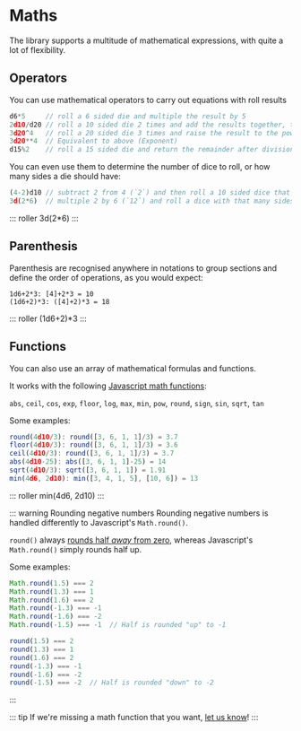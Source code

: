 # Maths

The library supports a multitude of mathematical expressions, with quite a lot of flexibility.


## Operators

You can use mathematical operators to carry out equations with roll results

```javascript
d6*5     // roll a 6 sided die and multiple the result by 5
2d10/d20 // roll a 10 sided die 2 times and add the results together, then roll a 20 sided dice and divide the two totals
3d20^4   // roll a 20 sided die 3 times and raise the result to the power of 4 (Exponent)
3d20**4  // Equivalent to above (Exponent)
d15%2    // roll a 15 sided die and return the remainder after division (Modulus)
```

You can even use them to determine the number of dice to roll, or how many sides a die should have:

```javascript
(4-2)d10 // subtract 2 from 4 (`2`) and then roll a 10 sided dice that many times
3d(2*6)  // multiple 2 by 6 (`12`) and roll a dice with that many sides 3 times
```

::: roller 3d(2*6) :::

## Parenthesis

Parenthesis are recognised anywhere in notations to group sections and define the order of operations, as you would expect:

```javascript{2}
1d6+2*3: [4]+2*3 = 10
(1d6+2)*3: ([4]+2)*3 = 18
```

::: roller (1d6+2)*3 :::


## Functions

You can also use an array of mathematical formulas and functions.

It works with the following [Javascript math functions](https://developer.mozilla.org/en-US/docs/Web/JavaScript/Reference/Global_Objects/Math#Static_methods):

`abs`, `ceil`, `cos`, `exp`, `floor`, `log`, `max`, `min`, `pow`, `round`, `sign`, `sin`, `sqrt`, `tan`

Some examples:

```javascript
round(4d10/3): round([3, 6, 1, 1]/3) = 3.7
floor(4d10/3): round([3, 6, 1, 1]/3) = 3.6
ceil(4d10/3): round([3, 6, 1, 1]/3) = 3.7
abs(4d10-25): abs([3, 6, 1, 1]-25) = 14
sqrt(4d10/3): sqrt([3, 6, 1, 1]) = 1.91
min(4d6, 2d10): min([3, 4, 1, 5], [10, 6]) = 13
```

::: roller min(4d6, 2d10) :::

::: warning Rounding negative numbers
Rounding negative numbers is handled differently to Javascript's `Math.round()`.

`round()` always [rounds half _away_ from zero](https://en.wikipedia.org/wiki/Rounding#Round_half_away_from_zero), whereas Javascript's `Math.round()` simply rounds half up.

Some examples:

```javascript
Math.round(1.5) === 2
Math.round(1.3) === 1
Math.round(1.6) === 2
Math.round(-1.3) === -1
Math.round(-1.6) === -2
Math.round(-1.5) === -1  // Half is rounded "up" to -1

round(1.5) === 2
round(1.3) === 1
round(1.6) === 2
round(-1.3) === -1
round(-1.6) === -2
round(-1.5) === -2  // Half is rounded "down" to -2
```
:::

::: tip
If we're missing a math function that you want, [let us know](https://github.com/dice-roller/rpg-dice-roller/issues)!
:::
